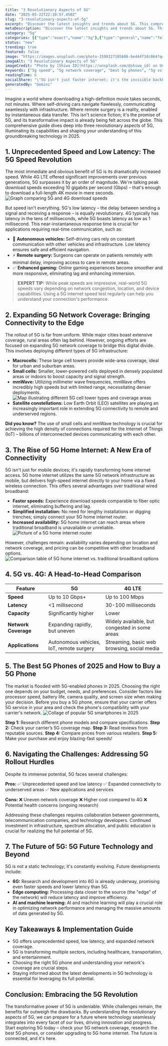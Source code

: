 ```yaml
---
title: "3 Revolutionary Aspects of 5G"
date: "2025-03-22T22:10:57.450Z"
slug: "3-revolutionary-aspects-of-5g"
excerpt: "Discover the latest insights and trends about 5G. This comprehensive guide covers everything you need to know about 5G in 2025."
metaDescription: "Discover the latest insights and trends about 5G. This comprehensive guide covers everything you need to know about 5G in 2025."
category: "5g"
categories: [{"type":"exact","name":"5g"},{"type":"general","name":"Telecommunications"},{"type":"medium","name":"Wireless Networks"},{"type":"specific","name":"Network Infrastructure"},{"type":"niche","name":"Antenna Design"}]
status: "new"
trending: true
featured: false
image: "https://images.unsplash.com/photo-1598327105686-be444f3dc064?q=85&w=1200&fit=max&fm=webp&auto=compress"
imageAlt: "3 Revolutionary Aspects of 5G"
imageCredit: "Photo by [Shiwa ID](https://unsplash.com/@shiwa_id) on Unsplash"
keywords: ["5g speed", "5g network coverage", "best 5g phones", "5g vs 4g", "what is 5g", "5g internet speed test", "buy 5g phone", "5g home internet", "5g future technology", "5g rollout map"]
readingTime: 6
socialShare: "\"5G isn't just faster internet; it's the invisible backbone powering a future where connected devices transform every aspect of our lives – from healthcare to transportation.\""
generatedBy: "Gemini"
---
```




Imagine a world where downloading a high-definition movie takes seconds, not minutes.  Where self-driving cars navigate flawlessly, communicating seamlessly with infrastructure. Where remote surgery is a reality, enabled by instantaneous data transfer. This isn't science fiction; it's the promise of 5G, and its transformative impact is already being felt across the globe. This comprehensive guide dives deep into three revolutionary aspects of 5G, illuminating its capabilities and shaping your understanding of this groundbreaking technology in 2025.

## 1. Unprecedented Speed and Low Latency: The 5G Speed Revolution

The most immediate and obvious benefit of 5G is its dramatically increased speed.  While 4G LTE offered significant improvements over previous generations, 5G surpasses it by an order of magnitude.  We're talking peak download speeds exceeding 10 gigabits per second (Gbps) – that's enough to download a full-length 4K movie in mere seconds. ![Graph comparing 5G and 4G download speeds](https://images.unsplash.com/photo-1598327105686-be444f3dc064?q=85&w=1200&fit=max&fm=webp&auto=compress)

But speed isn't everything.  5G's low latency – the delay between sending a signal and receiving a response – is equally revolutionary.  4G typically has latency in the tens of milliseconds, while 5G boasts latency as low as 1 millisecond. This near-instantaneous response time is crucial for applications requiring real-time communication, such as:

* 🔑 **Autonomous vehicles:**  Self-driving cars rely on constant communication with other vehicles and infrastructure. Low latency ensures safe and efficient navigation.
* ⚡ **Remote surgery:** Surgeons can operate on patients remotely with minimal delay, improving access to care in remote areas.
* ✅ **Enhanced gaming:**  Online gaming experiences become smoother and more responsive, eliminating lag and enhancing immersion.

> **EXPERT TIP:**  While peak speeds are impressive, real-world 5G speeds vary depending on network congestion, location, and device capabilities.  Using a 5G internet speed test regularly can help you understand your connection's performance.

## 2.  Expanding 5G Network Coverage: Bringing Connectivity to the Edge

The rollout of 5G is far from uniform.  While major cities boast extensive coverage, rural areas often lag behind.  However, ongoing efforts are focused on expanding 5G network coverage to bridge this digital divide.  This involves deploying different types of 5G infrastructure:

* **Macrocells:**  These large cell towers provide wide-area coverage, ideal for urban and suburban areas.
* **Small cells:**  Smaller, lower-powered cells deployed in densely populated areas or indoors to boost capacity and signal strength.
* **mmWave:**  Utilizing millimeter wave frequencies, mmWave offers incredibly high speeds but with limited range, necessitating denser deployments.  ![Map illustrating different 5G cell tower types and coverage areas](https://images.unsplash.com/photo-1614157561595-dc25d28cfa85?q=85&w=1200&fit=max&fm=webp&auto=compress)
* **Satellite constellations:**  Low Earth Orbit (LEO) satellites are playing an increasingly important role in extending 5G connectivity to remote and underserved regions.

**Did you know?**  The use of small cells and mmWave technology is crucial for achieving the high density of connections required for the Internet of Things (IoT) – billions of interconnected devices communicating with each other.

## 3.  The Rise of 5G Home Internet: A New Era of Connectivity

5G isn't just for mobile devices; it's rapidly transforming home internet access.  5G home internet utilizes the same 5G network infrastructure as mobile, but delivers high-speed internet directly to your home via a fixed wireless connection.  This offers several advantages over traditional wired broadband:

* **Faster speeds:**  Experience download speeds comparable to fiber optic internet, eliminating buffering and lag.
* **Simplified installation:**  No need for lengthy installations or digging trenches; simply connect your 5G home internet router.
* **Increased availability:**  5G home internet can reach areas where traditional broadband is unavailable or unreliable.  ![Picture of a 5G home internet router](https://images.unsplash.com/photo-1639885339994-59a8ffd15bdb?q=85&w=1200&fit=max&fm=webp&auto=compress)

However, challenges remain:  availability varies depending on location and network coverage, and pricing can be competitive with other broadband options.  ![Comparison table of 5G home internet vs. traditional broadband options](https://images.unsplash.com/photo-1681356382603-dc9d7b9ee0c8?q=85&w=1200&fit=max&fm=webp&auto=compress)

## 4.  5G vs. 4G: A Head-to-Head Comparison

| Feature          | 5G                               | 4G LTE                             |
|-----------------|------------------------------------|-------------------------------------|
| **Speed**        | Up to 10 Gbps+                     | Up to 100 Mbps                       |
| **Latency**      | <1 millisecond                     | 30-100 milliseconds                 |
| **Capacity**     | Significantly higher                | Lower                                |
| **Network Coverage** | Expanding rapidly, but uneven     | Widely available, but congested in some areas |
| **Applications** | Autonomous vehicles, IoT, remote surgery | Streaming, basic web browsing, social media |

## 5.  The Best 5G Phones of 2025 and How to Buy a 5G Phone

The market is flooded with 5G-enabled phones in 2025. Choosing the right one depends on your budget, needs, and preferences.  Consider factors like processor speed, battery life, camera quality, and screen size when making your decision.  Before you buy a 5G phone, ensure that your carrier offers 5G service in your area and check the phone's compatibility with your carrier's network.  ![Collage of popular 5G smartphones in 2025](https://images.unsplash.com/photo-1603513722284-1125b0b0a4bb?q=85&w=1200&fit=max&fm=webp&auto=compress)

**Step 1:** Research different phone models and compare specifications.
**Step 2:** Check your carrier’s 5G coverage map.
**Step 3:**  Read reviews from reputable sources.
**Step 4:**  Compare prices from various retailers.
**Step 5:**  Make your purchase and enjoy blazing-fast speeds!

## 6.  Navigating the Challenges: Addressing 5G Rollout Hurdles

Despite its immense potential, 5G faces several challenges:

**Pros:**
✅  Unprecedented speed and low latency
✅  Expanded connectivity to underserved areas
✅  New applications and services

**Cons:**
❌  Uneven network coverage
❌  Higher cost compared to 4G
❌  Potential health concerns (ongoing research)

Addressing these challenges requires collaboration between governments, telecommunication companies, and technology developers.  Continued investment in infrastructure, spectrum allocation, and public education is crucial for realizing the full potential of 5G.

## 7.  The Future of 5G:  5G Future Technology and Beyond

5G is not a static technology; it's constantly evolving.  Future developments include:

* **6G:**  Research and development into 6G is already underway, promising even faster speeds and lower latency than 5G.
* **Edge computing:**  Processing data closer to the source (the "edge" of the network) will reduce latency and improve efficiency.
* **AI and machine learning:**  AI and machine learning will play a crucial role in optimizing network performance and managing the massive amounts of data generated by 5G.

## Key Takeaways & Implementation Guide

* 5G offers unprecedented speed, low latency, and expanded network coverage.
* 5G is transforming multiple sectors, including healthcare, transportation, and entertainment.
* Choosing the right 5G phone and understanding your network's coverage are crucial steps.
* Staying informed about the latest developments in 5G technology is essential for leveraging its full potential.

## Conclusion: Embracing the 5G Revolution

The transformative power of 5G is undeniable.  While challenges remain, the benefits far outweigh the drawbacks.  By understanding the revolutionary aspects of 5G, we can prepare for a future where technology seamlessly integrates into every facet of our lives, driving innovation and progress.  Start exploring 5G today – check your 5G network coverage, research the best 5G phones, or consider upgrading to 5G home internet.  The future is connected, and it's here.
